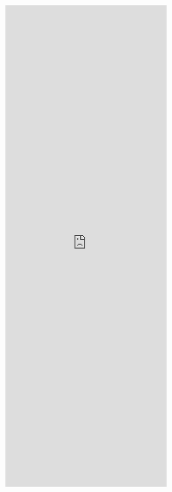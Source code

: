 <iframe 
    title='Calendar Examples'
    src='https://fabricweb.z5.web.core.windows.net/pr-deploy-site/refs/pull/9333/merge/fabric-website-resources/dist/index.html#/examples/calendar?docsExample=true'
    frameborder='no'
    height='1500'
    style='width: 100%;'
>